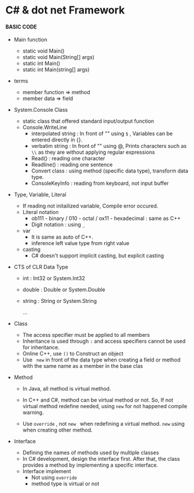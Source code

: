# C# & dot net Framework

#### BASIC CODE

* Main function
  * static void Main()
  * static void Main(String[] args)
  * static int Main()
  * static int Main(string[] args)
* terms
  * member function => method
  * member data => field



* System.Console Class
  * static class that offered standard input/output function
  * Console.WriteLine
    * interpolated string : In front of "" using `$` ,  Variables can be entered directly in {}.
    * verbatim string : In front of "" using @, Prints characters such as `\\` as they are without applying regular expressions
    * Read() : reading one character 
    * Readline() : reading one sentence
    * Convert class : using method (specific data type), transform data type.
    * ConsoleKeyInfo : reading from keyboard, not input buffer



* Type, Variable, Literal
  * If reading not initailized variable, Compile error occured.
  * Literal notation
    * ob111 - binary / 010 - octal / ox11 - hexadecimal   : same as C++
    * Digit notation : using `_`
  * var
    * It is same as auto of C++.
    * inference left value type from right value
  * casting
    * C# doesn't support implicit casting, but explicit casting



* CTS of CLR Data Type 

  * int : Int32 or System.Int32

  * double : Double or System.Double

  * string : String or System.String

    ...



* Class
  * The access specifier must be applied to all members
  * Inheritance is used through `:` and access specifiers cannot be used for inheritance.
  * Online C++, use `()` to Construct an object
  * Use ` new`  in front of the data type when creating a field or method with the same name as a member in the base clas



* Method

  * In Java, all method is virtual method.   
  * In C++ and C#, method can be virtual method or not.   So, If not virtual method redefine needed, using `new` for not happened compile warning.

  * Use `override` , not `new `  when redefining a virtual method.  `new`  using when creating other method.







* Interface
  * Defining the names of methods used by multiple classes
  * In C# development, design the interface first. After that, the class provides a method by implementing a specific interface.
  * Interface implement
    * Not using `override`
    * method type is virtual or not

